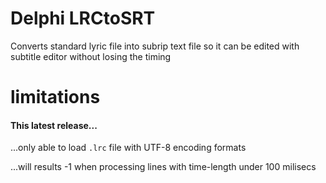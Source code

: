 # Delphi LRCtoSRT
Converts standard lyric file into subrip text file so it can be edited with subtitle editor without losing the timing

# limitations
<h4>This latest release...</h4>
<p>...only able to load <code>.lrc</code> file with UTF-8 encoding formats</p>
<p>...will results -1 when processing lines with time-length under 100 milisecs</p>

